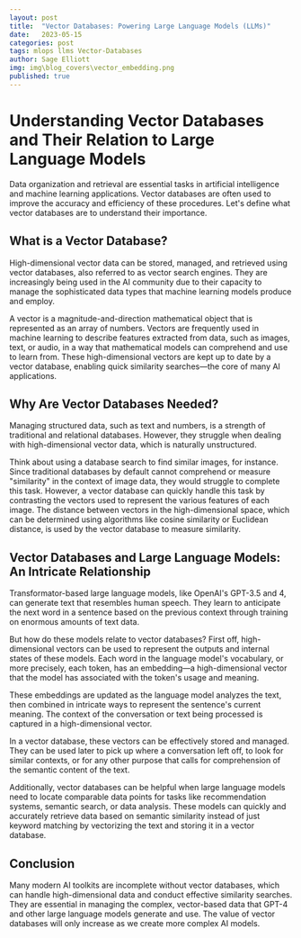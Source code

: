 ```yaml
---
layout: post
title:  "Vector Databases: Powering Large Language Models (LLMs)"
date:   2023-05-15
categories: post
tags: mlops llms Vector-Databases
author: Sage Elliott
img: img\blog_covers\vector_embedding.png
published: true
---
```


# Understanding Vector Databases and Their Relation to Large Language Models

Data organization and retrieval are essential tasks in artificial intelligence and machine learning applications. Vector databases are often used to improve the accuracy and efficiency of these procedures. Let's define what vector databases are to understand their importance.
 
## What is a Vector Database?
High-dimensional vector data can be stored, managed, and retrieved using vector databases, also referred to as vector search engines. They are increasingly being used in the AI community due to their capacity to manage the sophisticated data types that machine learning models produce and employ.
 
A vector is a magnitude-and-direction mathematical object that is represented as an array of numbers. Vectors are frequently used in machine learning to describe features extracted from data, such as images, text, or audio, in a way that mathematical models can comprehend and use to learn from. These high-dimensional vectors are kept up to date by a vector database, enabling quick similarity searches—the core of many AI applications.
 
## Why Are Vector Databases Needed?
Managing structured data, such as text and numbers, is a strength of traditional and relational databases. However, they struggle when dealing with high-dimensional vector data, which is naturally unstructured.
 
Think about using a database search to find similar images, for instance. Since traditional databases by default cannot comprehend or measure "similarity" in the context of image data, they would struggle to complete this task. However, a vector database can quickly handle this task by contrasting the vectors used to represent the various features of each image. The distance between vectors in the high-dimensional space, which can be determined using algorithms like cosine similarity or Euclidean distance, is used by the vector database to measure similarity.
 
## Vector Databases and Large Language Models: An Intricate Relationship
Transformator-based large language models, like OpenAI's GPT-3.5 and 4, can generate text that resembles human speech. They learn to anticipate the next word in a sentence based on the previous context through training on enormous amounts of text data.
 
But how do these models relate to vector databases?
First off, high-dimensional vectors can be used to represent the outputs and internal states of these models. Each word in the language model's vocabulary, or more precisely, each token, has an embedding—a high-dimensional vector that the model has associated with the token's usage and meaning.
 
These embeddings are updated as the language model analyzes the text, then combined in intricate ways to represent the sentence's current meaning. The context of the conversation or text being processed is captured in a high-dimensional vector.
 
In a vector database, these vectors can be effectively stored and managed. They can be used later to pick up where a conversation left off, to look for similar contexts, or for any other purpose that calls for comprehension of the semantic content of the text.
 
Additionally, vector databases can be helpful when large language models need to locate comparable data points for tasks like recommendation systems, semantic search, or data analysis. These models can quickly and accurately retrieve data based on semantic similarity instead of just keyword matching by vectorizing the text and storing it in a vector database.
 
## Conclusion
Many modern AI toolkits are incomplete without vector databases, which can handle high-dimensional data and conduct effective similarity searches. They are essential in managing the complex, vector-based data that GPT-4 and other large language models generate and use. The value of vector databases will only increase as we create more complex AI models.